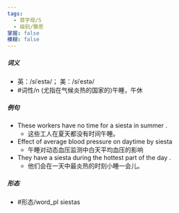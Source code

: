 ```yaml
---
tags:
  - 首字母/S
  - 级别/雅思
掌握: false
模糊: false
---
```

##### 词义
- 英：/siˈestə/； 美：/siˈestə/
- #词性/n  (尤指在气候炎热的国家的)午睡，午休
##### 例句
- These workers have no time for a siesta in summer .
	- 这些工人在夏天都没有时间午睡。
- Effect of average blood pressure on daytime by siesta
	- 午睡对动态血压监测中白天平均血压的影响
- They have a siesta during the hottest part of the day .
	- 他们会在一天中最炎热的时刻小睡一会儿。
##### 形态
- #形态/word_pl siestas
